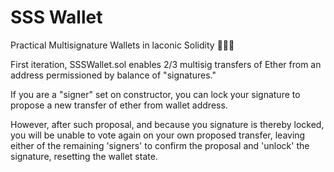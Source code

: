 # SSS Wallet
Practical Multisignature Wallets in laconic Solidity 🐍🐍🐍

First iteration, SSSWallet.sol enables 2/3 multisig transfers of Ether from an address permissioned by balance of "signatures."

If you are a "signer" set on constructor, you can lock your signature to propose a new transfer of ether from wallet address.

However, after such proposal, and because you signature is thereby locked, you will be unable to vote again on your own proposed transfer, leaving either of the remaining 'signers' to confirm the proposal and 'unlock' the signature, resetting the wallet state.
